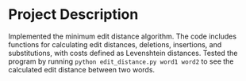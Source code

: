 # Project Description

Implemented the minimum edit distance algorithm. The code includes functions for calculating edit distances, deletions, insertions, and substitutions, with costs defined as Levenshtein distances. Tested the program by running `python edit_distance.py word1 word2` to see the calculated edit distance between two words.
